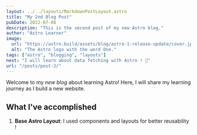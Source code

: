 ```yaml
---
layout: ../../layouts/MarkdownPostLayout.astro
title: "My 2nd Blog Post"
pubDate: 2022-07-08
description: "This is the second post of my new Astro blog."
author: "Astro Learner"
image:
  url: "https://astro.build/assets/blog/astro-1-release-update/cover.jpeg"
  alt: "The Astro logo with the word One."
tags: ["astro", "blogging", "layouts"]
next: "I will learn about data fetching with Astro ! 👾"
url: "/posts/post-2/"
---
```


Welcome to my _new blog_ about learning Astro! Here, I will share my learning journey as I build a new website.

## What I've accomplished

1. **Base Astro Layout**: I used components and layouts for better reusability !
